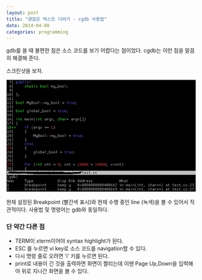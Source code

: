 ```yaml
---
layout: post
title: "괜찮은 텍스트 디버거 - cgdb 사용법"
date: 2014-04-08 
categories: programming
---
```


gdb를 쓸 때 불편한 점은 소스 코드를 보기 어렵다는 점이었다. cgdb는 이런 점을 말끔히 해결해 준다.

스크린샷을 보자.

![cgdb](/images/posts/programming/cgdb.PNG)

현재 설정된 Breakpoint (빨간색 표시)와 현재 수행 중인 line (녹색)을 볼 수 있어서 직관적이다. 사용법 및 명령어는 gdb와 동일하다. 

### 단 약간 다른 점

- TERM이 xterm이어야 syntax highlight가 된다.
- ESC 를 누르면 vi key로 소스 코드를 navigation할 수 있다.
- 다시 명령 줄로 오려면 'i' 키를 누르면 된다.
- print로 내용이 긴 것을 출력하면 화면이 짤리는데 이땐 Page Up,Down을 입력해야 위로 지나간 화면을 볼 수 있다.
